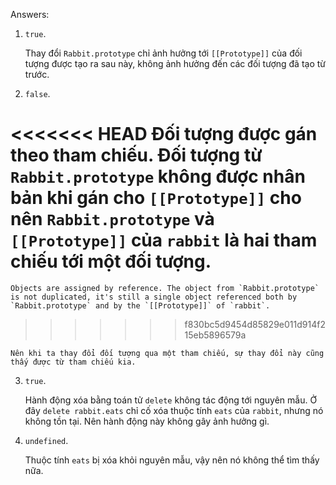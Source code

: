 
Answers:

1. `true`. 

    Thay đổi `Rabbit.prototype` chỉ ảnh hưởng tới `[[Prototype]]` của đối tượng được tạo ra sau này, không ảnh hưởng đến các đối tượng đã tạo từ trước. 

2. `false`. 

<<<<<<< HEAD
    Đối tượng được gán theo tham chiếu. Đối tượng từ `Rabbit.prototype` không được nhân bản khi gán cho `[[Prototype]]` cho nên `Rabbit.prototype` và `[[Prototype]]` của `rabbit` là hai tham chiếu tới một đối tượng.
=======
    Objects are assigned by reference. The object from `Rabbit.prototype` is not duplicated, it's still a single object referenced both by `Rabbit.prototype` and by the `[[Prototype]]` of `rabbit`. 
>>>>>>> f830bc5d9454d85829e011d914f215eb5896579a

    Nên khi ta thay đổi đối tượng qua một tham chiếu, sự thay đổi này cũng thấy được từ tham chiếu kia.

3. `true`.

    Hành động xóa bằng toán tử `delete` không tác động tới nguyên mẫu. Ở đây `delete rabbit.eats` chỉ cố xóa thuộc tính `eats` của `rabbit`, nhưng nó không tồn tại. Nên hành động này không gây ảnh hưởng gì.

4. `undefined`.

    Thuộc tính `eats` bị xóa khỏi nguyên mẫu, vậy nên nó không thể tìm thấy nữa.

